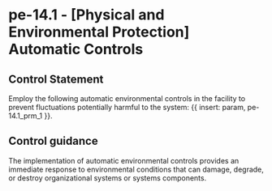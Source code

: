 # pe-14.1 - \[Physical and Environmental Protection\] Automatic Controls

## Control Statement

Employ the following automatic environmental controls in the facility to prevent fluctuations potentially harmful to the system: {{ insert: param, pe-14.1_prm_1 }}.

## Control guidance

The implementation of automatic environmental controls provides an immediate response to environmental conditions that can damage, degrade, or destroy organizational systems or systems components.
